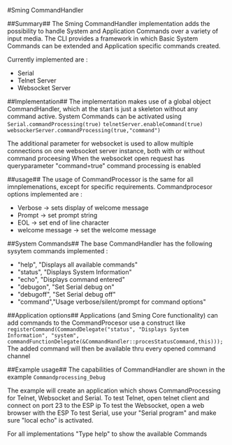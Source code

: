 #Sming CommandHandler

##Summary##
The Sming CommandHandler implementation adds the possibility to handle System and Application Commands over a variety of input media.
The CLI provides a framework in which Basic System Commands can be extended and Application specific commands created. 

Currently implemented are :
- Serial
- Telnet Server
- Websocket Server

##Implementation##
The implementation makes use of a global object CommandHandler, which at the start is just a skeleton without any command active.
System Commands can be activated using 
`Serial.commandProcessing(true)`
`telnetServer.enableCommand(true)`
`websockerServer.commandProcessing(true,"command")`

The additional parameter for websocket is used to allow multiple connections on one websocket server instance, both with or without command proceesing
When the websocket open request has queryparameter "command=true" command processing is enabled

##usage##
The usage of CommandProcessor is the same for all imnplemenations, except for specific requirements.
Commandprocesor options implemented are :
- Verbose -> sets display of welcome message
- Prompt -> set prompt string
- EOL -> set end of line character
- welcome message -> set the welcome message

##System Commands##
The base CommandHandler has the following sysytem commands implemented :
- "help", "Displays all available commands"
- "status", "Displays System Information"
- "echo", "Displays command entered"
- "debugon", "Set Serial debug on"
- "debugoff", "Set Serial debug off"
- "command","Usage verbose/silent/prompt for command options"

##Application options##
Applications (and Sming Core functionality) can add commands to the CommandProcesor use a construct like
`registerCommand(CommandDelegate("status", "Displays System Information", "system", commandFunctionDelegate(&CommandHandler::procesStatusCommand,this)));`
The added command will then be available thru every opened command channel

##Example usage##
The capabilities of CommandHandler are shown in the example `Commandprocessing_Debug`

The example will create an application which shows CommandProcessing for Telnet, Websocket and Serial. 
To test Telnet, open telnet client and connect on port 23 to the ESP ip 
To test the Websocket, open a web browser with the ESP
To test Serial, use your "Serial program" and make sure "local echo" is activated.

For all implementations "Type help" to show the available Commands
